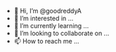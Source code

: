- 👋 Hi, I’m @goodreddyA
- 👀 I’m interested in ...
- 🌱 I’m currently learning ...
- 💞️ I’m looking to collaborate on ...
- 📫 How to reach me ...

<!---
goodreddyA/goodreddyA is a ✨ special ✨ repository because its `README.md` (this file) appears on your GitHub profile.
You can click the Preview link to take a look at your changes.
--->
